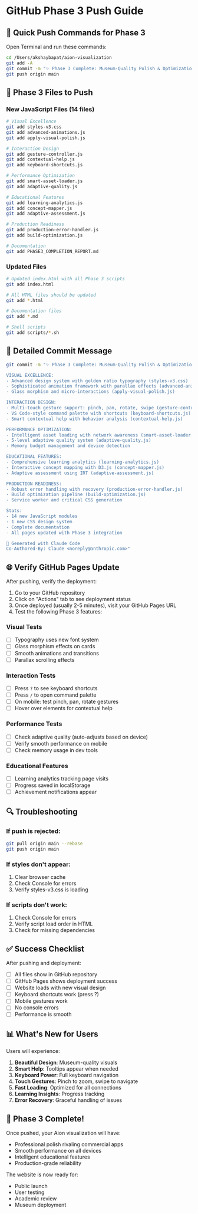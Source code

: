 # GitHub Phase 3 Push Guide

## 🚀 Quick Push Commands for Phase 3

Open Terminal and run these commands:

```bash
cd /Users/akshaybapat/aion-visualization
git add -A
git commit -m "✨ Phase 3 Complete: Museum-Quality Polish & Optimization"
git push origin main
```

## 📁 Phase 3 Files to Push

### New JavaScript Files (14 files)
```bash
# Visual Excellence
git add styles-v3.css
git add advanced-animations.js
git add apply-visual-polish.js

# Interaction Design
git add gesture-controller.js
git add contextual-help.js
git add keyboard-shortcuts.js

# Performance Optimization
git add smart-asset-loader.js
git add adaptive-quality.js

# Educational Features
git add learning-analytics.js
git add concept-mapper.js
git add adaptive-assessment.js

# Production Readiness
git add production-error-handler.js
git add build-optimization.js

# Documentation
git add PHASE3_COMPLETION_REPORT.md
```

### Updated Files
```bash
# Updated index.html with all Phase 3 scripts
git add index.html

# All HTML files should be updated
git add *.html

# Documentation files
git add *.md

# Shell scripts
git add scripts/*.sh
```

## 📝 Detailed Commit Message

```bash
git commit -m "✨ Phase 3 Complete: Museum-Quality Polish & Optimization

VISUAL EXCELLENCE:
- Advanced design system with golden ratio typography (styles-v3.css)
- Sophisticated animation framework with parallax effects (advanced-animations.js)
- Glass morphism and micro-interactions (apply-visual-polish.js)

INTERACTION DESIGN:
- Multi-touch gesture support: pinch, pan, rotate, swipe (gesture-controller.js)
- VS Code-style command palette with shortcuts (keyboard-shortcuts.js)
- Smart contextual help with behavior analysis (contextual-help.js)

PERFORMANCE OPTIMIZATION:
- Intelligent asset loading with network awareness (smart-asset-loader.js)
- 5-level adaptive quality system (adaptive-quality.js)
- Memory budget management and device detection

EDUCATIONAL FEATURES:
- Comprehensive learning analytics (learning-analytics.js)
- Interactive concept mapping with D3.js (concept-mapper.js)
- Adaptive assessment using IRT (adaptive-assessment.js)

PRODUCTION READINESS:
- Robust error handling with recovery (production-error-handler.js)
- Build optimization pipeline (build-optimization.js)
- Service worker and critical CSS generation

Stats:
- 14 new JavaScript modules
- 1 new CSS design system
- Complete documentation
- All pages updated with Phase 3 integration

🤖 Generated with Claude Code
Co-Authored-By: Claude <noreply@anthropic.com>"
```

## 🌐 Verify GitHub Pages Update

After pushing, verify the deployment:

1. Go to your GitHub repository
2. Click on "Actions" tab to see deployment status
3. Once deployed (usually 2-5 minutes), visit your GitHub Pages URL
4. Test the following Phase 3 features:

### Visual Tests
- [ ] Typography uses new font system
- [ ] Glass morphism effects on cards
- [ ] Smooth animations and transitions
- [ ] Parallax scrolling effects

### Interaction Tests
- [ ] Press `?` to see keyboard shortcuts
- [ ] Press `/` to open command palette
- [ ] On mobile: test pinch, pan, rotate gestures
- [ ] Hover over elements for contextual help

### Performance Tests
- [ ] Check adaptive quality (auto-adjusts based on device)
- [ ] Verify smooth performance on mobile
- [ ] Check memory usage in dev tools

### Educational Features
- [ ] Learning analytics tracking page visits
- [ ] Progress saved in localStorage
- [ ] Achievement notifications appear

## 🔍 Troubleshooting

### If push is rejected:
```bash
git pull origin main --rebase
git push origin main
```

### If styles don't appear:
1. Clear browser cache
2. Check Console for errors
3. Verify styles-v3.css is loading

### If scripts don't work:
1. Check Console for errors
2. Verify script load order in HTML
3. Check for missing dependencies

## ✅ Success Checklist

After pushing and deployment:

- [ ] All files show in GitHub repository
- [ ] GitHub Pages shows deployment success
- [ ] Website loads with new visual design
- [ ] Keyboard shortcuts work (press ?)
- [ ] Mobile gestures work
- [ ] No console errors
- [ ] Performance is smooth

## 📊 What's New for Users

Users will experience:
1. **Beautiful Design**: Museum-quality visuals
2. **Smart Help**: Tooltips appear when needed
3. **Keyboard Power**: Full keyboard navigation
4. **Touch Gestures**: Pinch to zoom, swipe to navigate
5. **Fast Loading**: Optimized for all connections
6. **Learning Insights**: Progress tracking
7. **Error Recovery**: Graceful handling of issues

## 🎉 Phase 3 Complete!

Once pushed, your Aion visualization will have:
- Professional polish rivaling commercial apps
- Smooth performance on all devices
- Intelligent educational features
- Production-grade reliability

The website is now ready for:
- Public launch
- User testing
- Academic review
- Museum deployment